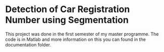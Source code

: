 # Detection of Car Registration Number using Segmentation

This project was done in the first semester of my master programme. The code is in Matlab and more information on this you can found in the documentation folder. 
